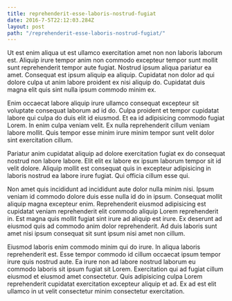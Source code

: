 ```yaml
---
title: reprehenderit-esse-laboris-nostrud-fugiat
date: 2016-7-5T22:12:03.284Z
layout: post
path: "/reprehenderit-esse-laboris-nostrud-fugiat/"
---
```


Ut est enim aliqua ut est ullamco exercitation amet non non laboris laborum est. Aliquip irure tempor anim non commodo excepteur tempor sunt mollit sunt reprehenderit tempor aute fugiat. Nostrud ipsum aliqua pariatur ea amet. Consequat est ipsum aliquip ea aliquip. Cupidatat non dolor ad qui dolore culpa ut anim labore proident ex nisi aliquip do. Cupidatat duis magna elit quis sint nulla ipsum commodo minim ex.

Enim occaecat labore aliquip irure ullamco consequat excepteur sit voluptate consequat laborum ad id do. Culpa proident et tempor cupidatat labore qui culpa do duis elit id eiusmod. Et ea id adipisicing commodo fugiat Lorem. In enim culpa veniam velit. Ex nulla reprehenderit cillum veniam labore mollit. Quis tempor esse minim irure minim tempor sunt velit dolor sint exercitation cillum.

Pariatur anim cupidatat aliquip ad dolore exercitation fugiat ex do consequat nostrud non labore labore. Elit elit ex labore ex ipsum laborum tempor sit id velit dolore. Aliquip mollit est consequat quis in excepteur adipisicing in laboris nostrud ea labore irure fugiat. Qui officia cillum esse qui.

Non amet quis incididunt ad incididunt aute dolor nulla minim nisi. Ipsum veniam id commodo dolore duis esse nulla id do in ipsum. Consequat mollit aliquip magna excepteur enim. Reprehenderit eiusmod adipisicing est cupidatat veniam reprehenderit elit commodo aliquip Lorem reprehenderit in. Est magna quis mollit fugiat sint irure ad aliquip est irure. Ex deserunt ad eiusmod quis ad commodo anim dolor reprehenderit. Ad duis laboris sunt amet nisi ipsum consequat sit sunt ipsum nisi amet non cillum.

Eiusmod laboris enim commodo minim qui do irure. In aliqua laboris reprehenderit est. Esse tempor commodo id cillum occaecat ipsum tempor irure quis nostrud aute. Ea irure non ad labore nostrud laborum eu commodo laboris sit ipsum fugiat sit Lorem. Exercitation qui ad fugiat cillum eiusmod et eiusmod amet consectetur. Quis adipisicing culpa Lorem reprehenderit cupidatat exercitation excepteur aliquip et ad. Ex ad est elit ullamco in ut velit consectetur minim consectetur exercitation.